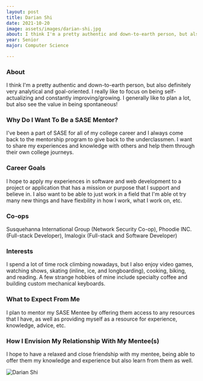 ```yaml
---
layout: post
title: Darian Shi 
date: 2021-10-20
image: assets/images/darian-shi.jpg
about: I think I'm a pretty authentic and down-to-earth person, but also definitely very analytical and goal-oriented. I really like to focus on being self-actualizing and constantly improving/growing. I generally like to plan a lot, but also see the value in being spontaneous!
year: Senior
major: Computer Science

---
```


### About

I think I'm a pretty authentic and down-to-earth person, but also definitely very analytical and goal-oriented. I really like to focus on being self-actualizing and constantly improving/growing. I generally like to plan a lot, but also see the value in being spontaneous!

### Why Do I Want To Be a SASE Mentor?

I've been a part of SASE for all of my college career and I always come back to the mentorship program to give back to the underclassmen. I want to share my experiences and knowledge with others and help them through their own college journeys.

### Career Goals

I hope to apply my experiences in software and web development to a project or application that has a mission or purpose that I support and believe in. I also want to be able to just work in a field that I'm able ot try many new things and have flexbility in how I work, what I work on, etc.

### Co-ops

Susquehanna International Group (Network Security Co-op), Phoodie INC. (Full-stack Developer), Imalogix (Full-stack and Software Developer)

### Interests

I spend a lot of time rock climbing nowadays, but I also enjoy video games, watching shows, skating (inline, ice, and longboarding), cooking, biking, and reading. A few strange hobbies of mine include specialty coffee and building custom mechanical keyboards.

### What to Expect From Me

I plan to mentor my SASE Mentee by offering them access to any resources that I have, as well as providing myself as a resource for experience, knowledge, advice, etc.

### How I Envision My Relationship With My Mentee(s) 

I hope to have a relaxed and close friendship with my mentee, being able to offer them my knowledge and experience but also learn from them as well.

<div class="text-center my-5">
    <img src="{ "https://sase-drexel.github.io/mentorship-2021/assets/images/darian-shi.jpg" | absolute_url }" alt="Darian Shi" class="rounded post-img" />
</div>
